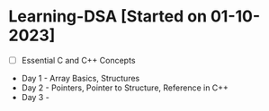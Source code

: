 # Learning-DSA [Started on 01-10-2023]
- [ ] Essential C and C++ Concepts
- Day 1 - Array Basics, Structures
- Day 2 - Pointers, Pointer to Structure, Reference in C++
- Day 3 - 
